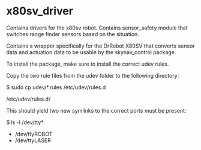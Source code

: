 x80sv_driver
=============

Contains drivers for the x80sv robot.
Contains sensor_safety module that switches range finder sensors based on the situation.

Contains a wrapper specifically for the DrRobot X80SV that converts sensor data and actuation data to be usable by the skynav_control package.



To install the package, make sure to install the correct udev rules.

Copy the two rule files from the udev folder to the following directory:

 $ sudo cp udev/*.rules /etc/udev/rules.d

/etc/udev/rules.d/

This should yield two new symlinks to the correct ports must be present:

 $ ls -l /dev/tty*

- /dev/ttyROBOT
- /dev/ttyLASER
